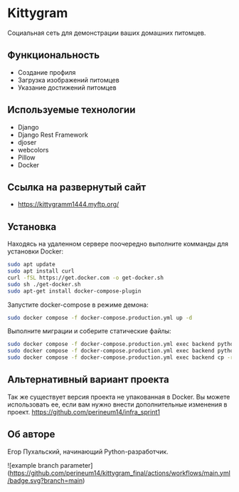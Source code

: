# Kittygram

 Социальная сеть для демонстрации ваших домашних питомцев.

## Функциональность
 - Создание профиля
 - Загрузка изображений питомцев
 - Указание достижений питомцев

## Используемые технологии
 - Django
 - Django Rest Framework
 - djoser
 - webcolors
 - Pillow
 - Docker

 ## Ссылка на развернутый сайт
 - https://kittygramm1444.myftp.org/

 ## Установка

 Находясь на удаленном сервере поочередно выполните комманды для установки Docker:
```sh
sudo apt update
sudo apt install curl
curl -fSL https://get.docker.com -o get-docker.sh
sudo sh ./get-docker.sh
sudo apt-get install docker-compose-plugin 
```

Запустите docker-compose в режиме демона:
```sh
sudo docker compose -f docker-compose.production.yml up -d 
```

Выполните миграции и соберите статические файлы:
```sh
sudo docker compose -f docker-compose.production.yml exec backend python manage.py migrate
sudo docker compose -f docker-compose.production.yml exec backend python manage.py collectstatic
sudo docker compose -f docker-compose.production.yml exec backend cp -r /app/collected_static/. /backend_static/static/
```

## Альтернативный вариант проекта
Так же существует версия проекта не упакованная в Docker. Вы можете использовать ее, если вам нужно внести дополнительные изменения в проект.
https://github.com/perineum14/infra_sprint1

## Об авторе 
Егор Пухальский, начинающий Python-разработчик.

![example branch parameter]
(https://github.com/perineum14/kittygram_final/actions/workflows/main.yml/badge.svg?branch=main)